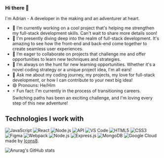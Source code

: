   ### Hi there 👋

  I'm Adrian - A developer in the making and an adventurer at heart.

- 🔭 I’m currently working on a cool project that's helping me strengthen my full-stack development skills. Can't wait to share more details soon!
- 🌱 I'm presently diving deep into the realm of full-stack development. It's amazing to see how the front-end and back-end come together to create seamless user experiences.
- 👯 I’m eager to collaborate on projects that challenge me and offer opportunities to learn new techniques and strategies.
- 🤔 I’m always on the hunt for new learning opportunities. Whether it's a novel coding strategy or a unique project idea, I'm all ears!
- 💬 Ask me about my coding journey, my projects, my love for full-stack development, or how I can contribute to your next big idea!
- 😄 Pronouns: He/Him
- ⚡ Fun fact: I'm currently in the process of transitioning careers. Switching paths has been an exciting challenge, and I'm loving every step of this new adventure!
  
## Technologies I work with

![JavaScript](https://img.icons8.com/color/48/000000/javascript.png)
![React](https://img.icons8.com/color/48/000000/react-native.png)
![Node.js](https://img.icons8.com/color/48/000000/nodejs.png)
![API](https://img.icons8.com/ios/50/ffffff/api-settings.png)
![VS Code](https://img.icons8.com/color/48/000000/visual-studio-code-2019.png)
![HTML5](https://img.icons8.com/color/48/000000/html-5--v1.png)
![CSS3](https://img.icons8.com/color/48/000000/css3.png)
![Figma](https://img.icons8.com/color/48/000000/figma.png)
![Webpack](https://img.icons8.com/dusk/64/000000/webpack.png)
![Node.js](https://img.icons8.com/color/48/000000/nodejs.png)
![Express.js](https://img.icons8.com/color/48/000000/express.png)
![MongoDB](https://img.icons8.com/color/48/000000/mongodb.png)
![Google Cloud](https://img.icons8.com/color/48/000000/google-cloud.png)
made by [Icons8](https://www.icons8.com).

![Anurag's GitHub stats](https://github-readme-stats.vercel.app/api?username=amay0808&show_icons=true)



